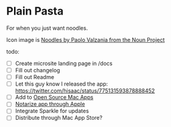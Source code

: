 # Plain Pasta

For when you just want noodles.

Icon image is [Noodles by Paolo Valzania from the Noun Project](https://thenounproject.com/search/?q=noodle&i=1681744)

todo:

- [ ] Create microsite landing page in /docs
- [ ] Fill out changelog
- [ ] Fill out Readme
- [ ] Let this guy know I released the app: <https://twitter.com/hisaac/status/775131593878888452>
- [ ] Add to [Open Source Mac Apps](https://github.com/serhii-londar/open-source-mac-os-apps)
- [ ] [Notarize app through Apple](https://developer.apple.com/developer-id/)
- [ ] Integrate Sparkle for updates
- [ ] Distribute through Mac App Store?
